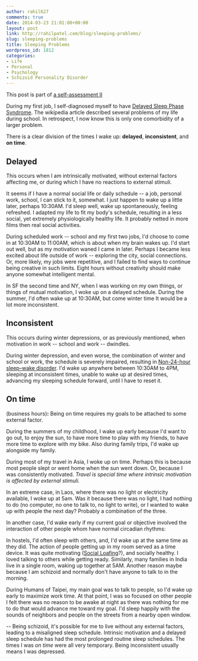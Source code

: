 ```yaml
---
author: rahil627
comments: true
date: 2014-03-23 21:01:00+00:00
layout: post
link: http://rahilpatel.com/blog/sleeping-problems/
slug: sleeping-problems
title: Sleeping Problems
wordpress_id: 1812
categories:
- Life
- Personal
- Psychology
- Schizoid Personality Disorder
---
```


This post is part of [a self-assessment II](http://www.rahilpatel.com/blog/a-self-assessment-ii)

During my first job, I self-diagnosed myself to have [Delayed Sleep Phase Syndrome](http://en.wikipedia.org/wiki/Delayed_sleep_phase_syndrome). The wikipedia article described several problems of my life during school. In retrospect, I now know this is only one comorbidity of a larger problem.

There is a clear division of the times I wake up: **delayed**, **inconsistent**, and **on time**.



## Delayed


This occurs when I am intrinsically motivated, without external factors affecting me, or during which I have no reactions to external stimuli.

It seems if I have a normal social life or daily schedule -- a job, personal work, school, I can stick to it, somewhat. I just happen to wake up a little later, perhaps 10:30AM. I'd sleep well, wake up spontaneously, feeling refreshed. I adapted my life to fit my body's schedule, resulting in a less social, yet extremely physiologically healthy life. It probably netted in more films then real social activities.

During scheduled work -- school and my first two jobs, I'd choose to come in at 10:30AM to 11:00AM, which is about when my brain wakes up. I'd start out well, but as my motivation waned I came in later. Perhaps I became less excited about life outside of work -- exploring the city, social connections. Or, more likely, my jobs were repetitive, and I failed to find ways to continue being creative in such limits. Eight hours without creativity should make anyone somewhat intelligent mental.

In SF the second time and NY, when I was working on my own things, or things of mutual motivation, I woke up on a delayed schedule. During the summer, I'd often wake up at 10:30AM, but come winter time It would be a lot more inconsistent.



## Inconsistent


This occurs during winter depressions, or as previously mentioned, when motivation in work -- school and work -- dwindles.

During winter depression, and even worse, the combination of winter and school or work, the schedule is severely impaired, resulting in [Non-24-hour sleep–wake disorder](http://en.wikipedia.org/wiki/Non-24-hour_sleep%E2%80%93wake_disorder). I'd wake up anywhere between 10:30AM to 4PM, sleeping at inconsistent times, unable to wake up at desired times, advancing my sleeping schedule forward, until I have to reset it.



## On time

(business hours)**:**
Being on time requires my goals to be attached to some external factor.

During the summers of my childhood, I wake up early because I'd want to go out, to enjoy the sun, to have more time to play with my friends, to have more time to explore with my bike. Also during family trips, I'd wake up alongside my family.

During most of my travel in Asia, I woke up on time. Perhaps this is because most people slept or went home when the sun went down. Or, because I was consistently motivated. _Travel is special time where intrinsic motivation is affected by external stimuli._

In an extreme case, in Laos, where there was no light or electricity available, I woke up at 5am. Was it because there was no light, I had nothing to do (no computer, no one to talk to, no light to write), or I wanted to wake up with people the next day? Probably a combination of the three.

In another case, I'd wake early if my current goal or objective involved the interaction of other people whom have normal circadian rhythms:

In hostels, I'd often sleep with others, and, I'd wake up at the same time as they did. The action of people getting up in my room served as a time device. It was quite motivating ([Social Loafing](http://en.wikipedia.org/wiki/Social_loafing)?), and socially healthy. I loved talking to others while getting ready. Similarly, many families in India live in a single room, waking up together at 5AM. Another reason maybe because I am schizoid and normally don't have anyone to talk to in the morning.

During Humans of Taipei, my main goal was to talk to people, so I'd wake up early to maximize work time. At that point, I was so focused on other people I felt there was no reason to be awake at night as there was nothing for me to do that would advance me toward my goal. I'd sleep happily with the sounds of neighbors and people on the streets from a nearby open window.

--
Being schizoid, it's possible for me to live without any external factors, leading to a misaligned sleep schedule. Intrinsic motivation and a delayed sleep schedule has had the most prolonged routine sleep schedules. The times I was _on time_ were all very temporary. Being inconsistent usually means I was depressed.
